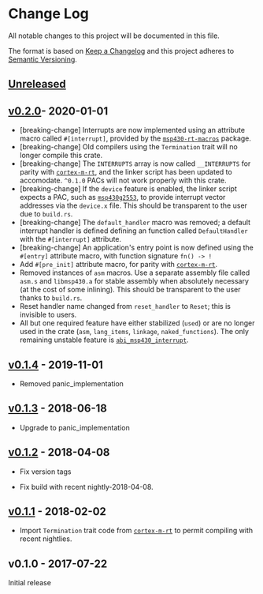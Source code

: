 # Change Log

All notable changes to this project will be documented in this file.

The format is based on [Keep a Changelog](http://keepachangelog.com/)
and this project adheres to [Semantic Versioning](http://semver.org/).

## [Unreleased]

## [v0.2.0]- 2020-01-01

- [breaking-change] Interrupts are now implemented using an attribute macro
  called `#[interrupt]`, provided by the [`msp430-rt-macros`](macros) package.
- [breaking-change] Old compilers using the `Termination` trait will no longer
  compile this crate.
- [breaking-change] The `INTERRUPTS` array is now called `__INTERRUPTS` for
  parity with [`cortex-m-rt`],
  and the linker script has been updated to accomodate. `^0.1.0` PACs will not
  work properly with this crate.
- [breaking-change] If the `device` feature is enabled, the linker script
  expects a PAC, such as [`msp430g2553`](https://github.com/pftbest/msp430g2553),
  to provide interrupt vector addresses via the `device.x` file. This should be
  transparent to the user due to `build.rs`.
- [breaking-change] The `default_handler` macro was removed; a default
  interrupt handler is defined defining an function called `DefaultHandler`
  with the `#[interrupt]` attribute.
- [breaking-change] An application's entry point is now defined using the
  `#[entry]` attribute macro, with function signature `fn() -> !`
- Add `#[pre_init]` attribute macro, for parity with [`cortex-m-rt`].
- Removed instances of `asm` macros. Use a separate assembly file called
  `asm.s` and `libmsp430.a` for stable assembly when absolutely necessary (at
  the cost of some inlining). This should be transparent to the user thanks
  to `build.rs`.
- Reset handler name changed from `reset_handler` to `Reset`; this is invisible
  to users.
- All but one required feature have either stabilized (`used`) or are no longer
  used in the crate (`asm`, `lang_items`, `linkage`, `naked_functions`). The
  only remaining unstable feature is [`abi_msp430_interrupt`](https://github.com/rust-lang/rust/issues/38487).

## [v0.1.4] - 2019-11-01

- Removed panic_implementation

## [v0.1.3] - 2018-06-18

- Upgrade to panic_implementation

## [v0.1.2] - 2018-04-08

- Fix version tags

- Fix build with recent nightly-2018-04-08.

## [v0.1.1] - 2018-02-02

- Import `Termination` trait code from [`cortex-m-rt`] to permit compiling with
recent nightlies.

## v0.1.0 - 2017-07-22

Initial release

[`cortex-m-rt`]: https://github.com/japaric/cortex-m-rt

[Unreleased]: https://github.com/rust-embedded/msp430-rt/compare/msp_v0.2.0...HEAD
[v0.2.0]: https://github.com/rust-embedded/msp430-rt/compare/msp_v0.1.4...msp_v0.2.0
[v0.1.4]: https://github.com/rust-embedded/msp430-rt/compare/msp_v0.1.3...msp_v0.1.4
[v0.1.3]: https://github.com/rust-embedded/msp430-rt/compare/msp_v0.1.2...msp_v0.1.3
[v0.1.2]: https://github.com/rust-embedded/msp430-rt/compare/msp_v0.1.1...msp_v0.1.2
[v0.1.1]: https://github.com/rust-embedded/msp430-rt/compare/msp_v0.1.0...msp_v0.1.1
